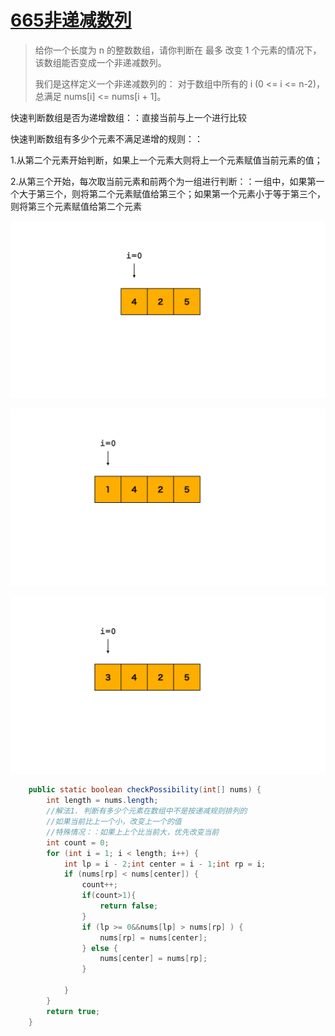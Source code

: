 # [665非递减数列](https://leetcode-cn.com/problems/non-decreasing-array/)

> 给你一个长度为 n 的整数数组，请你判断在 最多 改变 1 个元素的情况下，该数组能否变成一个非递减数列。
>
> 我们是这样定义一个非递减数列的： 对于数组中所有的 i (0 <= i <= n-2)，总满足 nums[i] <= nums[i + 1]。

快速判断数组是否为递增数组：：直接当前与上一个进行比较

快速判断数组有多少个元素不满足递增的规则：：

1.从第二个元素开始判断，如果上一个元素大则将上一个元素赋值当前元素的值；

2.从第三个开始，每次取当前元素和前两个为一组进行判断：：一组中，如果第一个大于第三个，则将第二个元素赋值给第三个；如果第一个元素小于等于第三个，则将第三个元素赋值给第二个元素



![655-1.gif](03%E9%9D%9E%E9%80%92%E5%87%8F%E6%95%B0%E5%88%97-%E5%8D%87%E5%BA%8F%E9%98%9F%E5%88%97%E5%88%A4%E6%96%AD.assets/1612658572-fGjJQq-655-1.gif)

![655-2.gif](03%E9%9D%9E%E9%80%92%E5%87%8F%E6%95%B0%E5%88%97-%E5%8D%87%E5%BA%8F%E9%98%9F%E5%88%97%E5%88%A4%E6%96%AD.assets/1612658592-WkuopD-655-2.gif)

![655-3.gif](03%E9%9D%9E%E9%80%92%E5%87%8F%E6%95%B0%E5%88%97-%E5%8D%87%E5%BA%8F%E9%98%9F%E5%88%97%E5%88%A4%E6%96%AD.assets/1612658601-kpvvMK-655-3.gif)









```java
	public static boolean checkPossibility(int[] nums) {
        int length = nums.length;
        //解法1. 判断有多少个元素在数组中不是按递减规则排列的
        //如果当前比上一个小，改变上一个的值
        //特殊情况：：如果上上个比当前大，优先改变当前
        int count = 0;
        for (int i = 1; i < length; i++) {
            int lp = i - 2;int center = i - 1;int rp = i;
            if (nums[rp] < nums[center]) {
                count++;
                if(count>1){
                    return false;
                }
                if (lp >= 0&&nums[lp] > nums[rp] ) {
                    nums[rp] = nums[center];
                } else {
                    nums[center] = nums[rp];
                }

            }
        }
        return true;
    }
```

